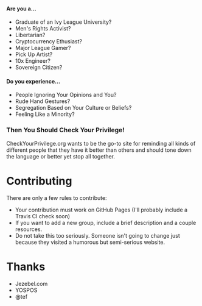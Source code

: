 #### Are you a...
- Graduate of an Ivy League University?
- Men's Rights Activist?
- Libertarian?
- Cryptocurrency Ethusiast?
- Major League Gamer?
- Pick Up Artist?
- 10x Engineer?
- Sovereign Citizen?

#### Do you experience...
- People Ignoring Your Opinions and You?
- Rude Hand Gestures?
- Segregation Based on Your Culture or Beliefs?
- Feeling Like a Minority?

### Then You Should Check Your Privilege!

CheckYourPrivilege.org wants to be the go-to site for reminding all kinds of different people that they have it better than others and should tone down the language or better yet stop all together.

# Contributing
There are only a few rules to contribute:
- Your contribution must work on GitHub Pages (I'll probably include a Travis CI check soon)
- If you want to add a new group, include a brief description and a couple resources.
- Do not take this too seriously. Someone isn't going to change just because they visited a humorous but semi-serious website.

# Thanks
- Jezebel.com
- YOSPOS
- @tef
